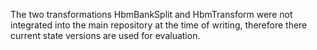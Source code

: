 The two transformations HbmBankSplit and HbmTransform were not integrated into the main repository at the time of writing, therefore there current state versions are used for evaluation. 
